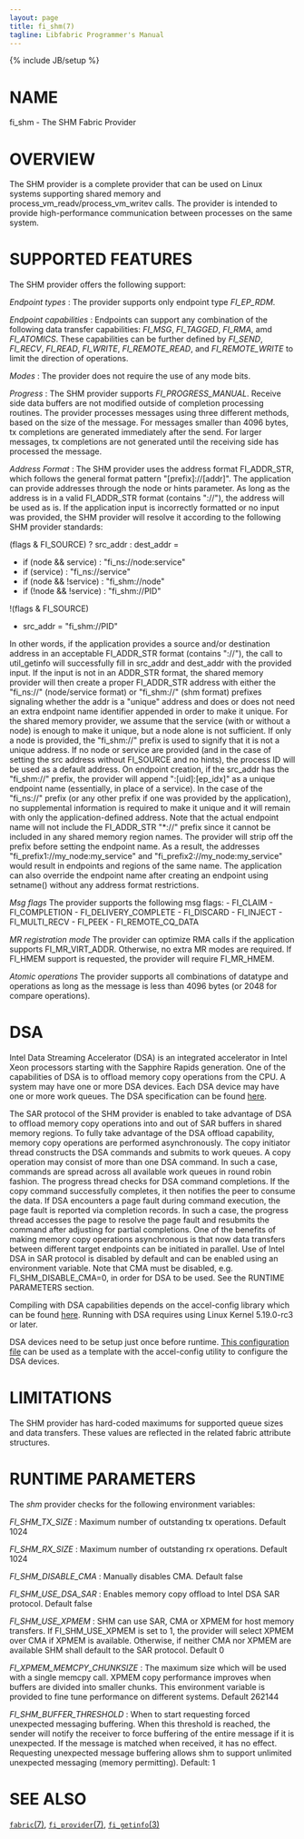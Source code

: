 ```yaml
---
layout: page
title: fi_shm(7)
tagline: Libfabric Programmer's Manual
---
```

{% include JB/setup %}

# NAME

fi_shm \- The SHM Fabric Provider

# OVERVIEW

The SHM provider is a complete provider that can be used on Linux
systems supporting shared memory and process_vm_readv/process_vm_writev
calls.  The provider is intended to provide high-performance communication
between processes on the same system.

# SUPPORTED FEATURES

The SHM provider offers the following support:

*Endpoint types*
: The provider supports only endpoint type *FI_EP_RDM*.

*Endpoint capabilities*
: Endpoints can support any combination of the following data transfer
capabilities: *FI_MSG*, *FI_TAGGED*, *FI_RMA*, amd *FI_ATOMICS*.  These
capabilities can be further defined by *FI_SEND*, *FI_RECV*, *FI_READ*,
*FI_WRITE*, *FI_REMOTE_READ*, and *FI_REMOTE_WRITE* to limit the direction
of operations.

*Modes*
: The provider does not require the use of any mode bits.

*Progress*
: The SHM provider supports *FI_PROGRESS_MANUAL*.  Receive side data buffers are
  not modified outside of completion processing routines.  The provider processes
  messages using three different methods, based on the size of the message.
  For messages smaller than 4096 bytes, tx completions are generated immediately
  after the send.  For larger messages, tx completions are not generated until
  the receiving side has processed the message.

*Address Format*
: The SHM provider uses the address format FI_ADDR_STR, which follows the general
  format pattern "[prefix]://[addr]".  The application can provide addresses
  through the node or hints parameter.  As long as the address is in a valid
  FI_ADDR_STR format (contains "://"), the address will be used as is.  If the
  application input is incorrectly formatted or no input was provided, the SHM
  provider will resolve it according to the following SHM provider standards:

  (flags & FI_SOURCE) ? src_addr : dest_addr =
   - if (node && service) : "fi_ns://node:service"
   - if (service) : "fi_ns://service"
   - if (node && !service) : "fi_shm://node"
   - if (!node && !service) : "fi_shm://PID"

   !(flags & FI_SOURCE)
   - src_addr = "fi_shm://PID"

  In other words, if the application provides a source and/or destination
  address in an acceptable FI_ADDR_STR format (contains "://"), the call
  to util_getinfo will successfully fill in src_addr and dest_addr with
  the provided input.  If the input is not in an ADDR_STR format, the
  shared memory provider will then create a proper FI_ADDR_STR address
  with either the "fi_ns://" (node/service format) or "fi_shm://" (shm format)
  prefixes signaling whether the addr is a "unique" address and does or does
  not need an extra endpoint name identifier appended in order to make it
  unique.  For the shared memory provider, we assume that the service
  (with or without a node) is enough to make it unique, but a node alone is
  not sufficient.  If only a node is provided, the "fi_shm://" prefix is used
  to signify that it is not a unique address.  If no node or service are
  provided (and in the case of setting the src address without FI_SOURCE and
  no hints), the process ID will be used as a default address.
  On endpoint creation, if the src_addr has the "fi_shm://" prefix, the provider
  will append ":[uid]:[ep_idx]" as a unique endpoint name (essentially,
  in place of a service).  In the case of the "fi_ns://" prefix (or any other
  prefix if one was provided by the application), no supplemental information
  is required to make it unique and it will remain with only the
  application-defined address.  Note that the actual endpoint name will not
  include the FI_ADDR_STR "*://" prefix since it cannot be included in any
  shared memory region names. The provider will strip off the prefix before
  setting the endpoint name. As a result, the addresses
  "fi_prefix1://my_node:my_service" and "fi_prefix2://my_node:my_service"
  would result in endpoints and regions of the same name.
  The application can also override the endpoint name after creating an
  endpoint using setname() without any address format restrictions.

*Msg flags*
  The provider supports the following msg flags:
    - FI_CLAIM
    - FI_COMPLETION
    - FI_DELIVERY_COMPLETE
    - FI_DISCARD
    - FI_INJECT
    - FI_MULTI_RECV
    - FI_PEEK
    - FI_REMOTE_CQ_DATA

*MR registration mode*
  The provider can optimize RMA calls if the application supports
  FI_MR_VIRT_ADDR. Otherwise, no extra MR modes are required.  If FI_HMEM
  support is requested, the provider will require FI_MR_HMEM.

*Atomic operations*
  The provider supports all combinations of datatype and operations as long
  as the message is less than 4096 bytes (or 2048 for compare operations).

# DSA
Intel Data Streaming Accelerator (DSA) is an integrated accelerator in Intel
Xeon processors starting with the Sapphire Rapids generation.  One of the
capabilities of DSA is to offload memory copy operations from the CPU.  A
system may have one or more DSA devices.  Each DSA device may have one or more
work queues.  The DSA specification can be found
[here](https://www.intel.com/content/www/us/en/develop/articles/intel-data-streaming-accelerator-architecture-specification.html).

The SAR protocol of the SHM provider is enabled to take advantage of DSA to
offload memory copy operations into and out of SAR buffers in shared memory
regions.  To fully take advantage of the DSA offload capability, memory copy
operations are performed asynchronously.  The copy initiator thread constructs
the DSA commands and submits to work queues.  A copy operation may consist of
more than one DSA command.  In such a case, commands are spread across all
available work queues in round robin fashion.  The progress thread checks for
DSA command completions.  If the copy command successfully completes, it then
notifies the peer to consume the data.  If DSA encounters a page fault during
command execution, the page fault is reported via completion records.  In such a
case, the progress thread accesses the page to resolve the page fault and
resubmits the command after adjusting for partial completions.  One of the
benefits of making memory copy operations asynchronous is that now data
transfers between different target endpoints can be initiated in parallel.  Use
of Intel DSA in SAR protocol is disabled by default and can be enabled using an
environment variable.  Note that CMA must be disabled, e.g.
FI_SHM_DISABLE_CMA=0, in order for DSA to be used.  See the RUNTIME PARAMETERS
section.

Compiling with DSA capabilities depends on the accel-config library which can
be found [here](https://github.com/intel/idxd-config).  Running with DSA
requires using Linux Kernel 5.19.0-rc3 or later.

DSA devices need to be setup just once before runtime.  [This configuration
file](https://github.com/intel/idxd-config/blob/stable/contrib/configs/os_profile.conf)
can be used as a template with the accel-config utility to configure the DSA
devices.

# LIMITATIONS

The SHM provider has hard-coded maximums for supported queue sizes and data
transfers.  These values are reflected in the related fabric attribute
structures.

# RUNTIME PARAMETERS

The *shm* provider checks for the following environment variables:

*FI_SHM_TX_SIZE*
: Maximum number of outstanding tx operations.  Default 1024

*FI_SHM_RX_SIZE*
: Maximum number of outstanding rx operations.  Default 1024

*FI_SHM_DISABLE_CMA*
: Manually disables CMA.  Default false

*FI_SHM_USE_DSA_SAR*
: Enables memory copy offload to Intel DSA SAR protocol.  Default false

*FI_SHM_USE_XPMEM*
 : SHM can use SAR, CMA or XPMEM for host memory transfers. If
   FI_SHM_USE_XPMEM is set to 1, the provider will select XPMEM over CMA if
   XPMEM is available.  Otherwise, if neither CMA nor XPMEM are available
   SHM shall default to the SAR protocol.  Default 0

*FI_XPMEM_MEMCPY_CHUNKSIZE*
 :  The maximum size which will be used with a single memcpy call.  XPMEM
    copy performance improves when buffers are divided into smaller
    chunks.  This environment variable is provided to fine tune performance
    on different systems.  Default 262144

*FI_SHM_BUFFER_THRESHOLD*
 :  When to start requesting forced unexpected messaging buffering. When this
    threshold is reached, the sender will notify the receiver to force buffering
    of the entire message if it is unexpected. If the message is matched when
    received, it has no effect. Requesting unexpected message buffering allows
    shm to support unlimited unexpected messaging (memory permitting).
    Default: 1

# SEE ALSO

[`fabric`(7)](fabric.7.html),
[`fi_provider`(7)](fi_provider.7.html),
[`fi_getinfo`(3)](fi_getinfo.3.html)
